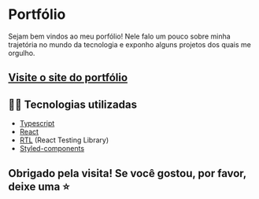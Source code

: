 <h1>
  Portfólio
</h1>

<p>Sejam bem vindos ao meu porfólio! Nele falo um pouco sobre minha trajetória no mundo da tecnologia e exponho alguns projetos dos quais me orgulho.</p>

<h2><a href="https://renansf8.github.io/">Visite o site do portfólio</a></h2>

## 🧑‍💻 Tecnologias utilizadas
 - [Typescript](https://www.typescriptlang.org/docs/)
 - [React](https://pt-br.reactjs.org/docs/getting-started.html)
 - [RTL](https://testing-library.com/docs/react-testing-library/intro/) (React Testing Library)
 - [Styled-components](https://styled-components.com/docs)



 <h2>Obrigado pela visita! Se você gostou, por favor, deixe uma ⭐</h2>
